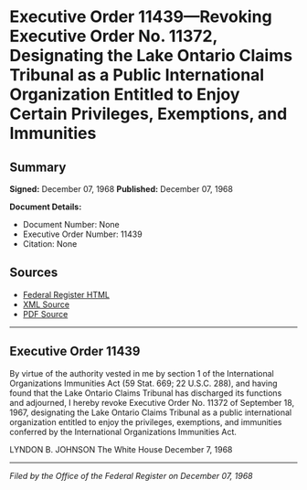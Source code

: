 # Executive Order 11439—Revoking Executive Order No. 11372, Designating the Lake Ontario Claims Tribunal as a Public International Organization Entitled to Enjoy Certain Privileges, Exemptions, and Immunities

## Summary

**Signed:** December 07, 1968
**Published:** December 07, 1968

**Document Details:**
- Document Number: None
- Executive Order Number: 11439
- Citation: None

## Sources
- [Federal Register HTML](https://www.presidency.ucsb.edu/documents/executive-order-11439-revoking-executive-order-no-11372-designating-the-lake-ontario)
- [XML Source](None)
- [PDF Source](None)

---

## Executive Order 11439

By virtue of the authority vested in me by section 1 of the International Organizations Immunities Act (59 Stat. 669; 22 U.S.C. 288), and having found that the Lake Ontario Claims Tribunal has discharged its functions and adjourned, I hereby revoke Executive Order No. 11372 of September 18, 1967, designating the Lake Ontario Claims Tribunal as a public international organization entitled to enjoy the privileges, exemptions, and immunities conferred by the International Organizations Immunities Act.

LYNDON B. JOHNSON
The White House
December 7, 1968

---

*Filed by the Office of the Federal Register on December 07, 1968*
